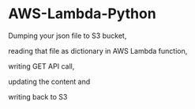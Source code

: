 # AWS-Lambda-Python
Dumping your json file to S3 bucket, 

reading that file  as dictionary in AWS Lambda function, 

writing GET API call, 

updating the content and 

writing back to S3
